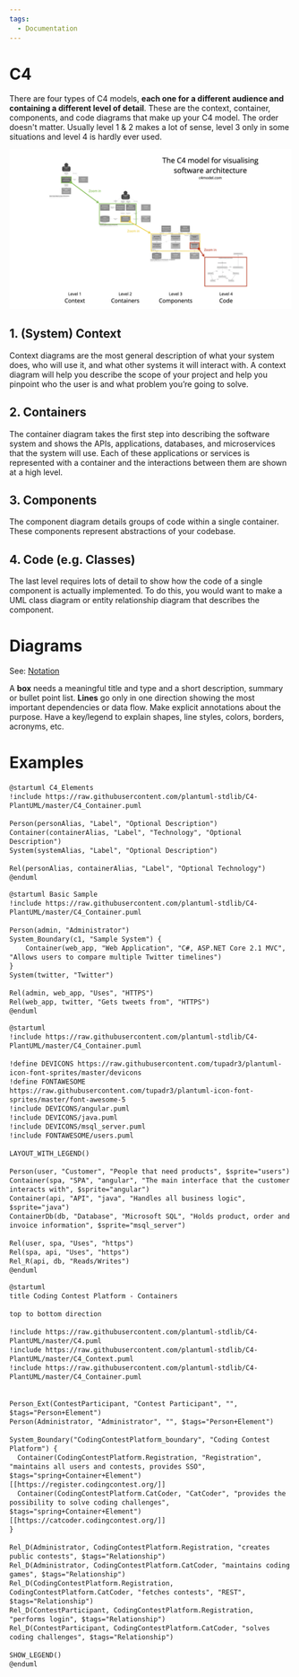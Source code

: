 ```yaml
---
tags:
  - Documentation
---
```

# C4

There are four types of C4 models, **each one for a different audience and containing a different level of detail**. These are the context, container, components, and code diagrams that make up your C4 model. The order doesn't matter. 
Usually level 1 & 2 makes a lot of sense, level 3 only in some situations and level 4 is hardly ever used.

![C4 Overview](../assets/c4-overview.png "C4 Overview")

## 1. (System) Context

Context diagrams are the most general description of what your system does, who will use it, and what other systems it will interact with. A context diagram will help you describe the scope of your project and help you pinpoint who the user is and what problem you’re going to solve.

## 2. Containers

The container diagram takes the first step into describing the software system and shows the APIs, applications, databases, and microservices that the system will use. Each of these applications or services is represented with a container and the interactions between them are shown at a high level.

## 3. Components

The component diagram details groups of code within a single container. These components represent abstractions of your codebase.

## 4. Code (e.g. Classes)

The last level requires lots of detail to show how the code of a single component is actually implemented. To do this, you would want to make a UML class diagram or entity relationship diagram that describes the component.

# Diagrams

See: [Notation](https://c4model.com/#Notation)

A **box** needs a meaningful title and type and a short description, summary or bullet point list.
**Lines** go only in one direction showing the most important dependencies or data flow. Make explicit annotations about the purpose.
Have a key/legend to explain shapes, line styles, colors, borders, acronyms, etc.

# Examples

```plantuml
@startuml C4_Elements
!include https://raw.githubusercontent.com/plantuml-stdlib/C4-PlantUML/master/C4_Container.puml

Person(personAlias, "Label", "Optional Description")
Container(containerAlias, "Label", "Technology", "Optional Description")
System(systemAlias, "Label", "Optional Description")

Rel(personAlias, containerAlias, "Label", "Optional Technology")
@enduml
```

```plantuml
@startuml Basic Sample
!include https://raw.githubusercontent.com/plantuml-stdlib/C4-PlantUML/master/C4_Container.puml

Person(admin, "Administrator")
System_Boundary(c1, "Sample System") {
    Container(web_app, "Web Application", "C#, ASP.NET Core 2.1 MVC", "Allows users to compare multiple Twitter timelines")
}
System(twitter, "Twitter")

Rel(admin, web_app, "Uses", "HTTPS")
Rel(web_app, twitter, "Gets tweets from", "HTTPS")
@enduml
```

```plantuml
@startuml
!include https://raw.githubusercontent.com/plantuml-stdlib/C4-PlantUML/master/C4_Container.puml

!define DEVICONS https://raw.githubusercontent.com/tupadr3/plantuml-icon-font-sprites/master/devicons
!define FONTAWESOME https://raw.githubusercontent.com/tupadr3/plantuml-icon-font-sprites/master/font-awesome-5
!include DEVICONS/angular.puml
!include DEVICONS/java.puml
!include DEVICONS/msql_server.puml
!include FONTAWESOME/users.puml

LAYOUT_WITH_LEGEND()

Person(user, "Customer", "People that need products", $sprite="users")
Container(spa, "SPA", "angular", "The main interface that the customer interacts with", $sprite="angular")
Container(api, "API", "java", "Handles all business logic", $sprite="java")
ContainerDb(db, "Database", "Microsoft SQL", "Holds product, order and invoice information", $sprite="msql_server")

Rel(user, spa, "Uses", "https")
Rel(spa, api, "Uses", "https")
Rel_R(api, db, "Reads/Writes")
@enduml
```

```plantuml
@startuml
title Coding Contest Platform - Containers

top to bottom direction

!include https://raw.githubusercontent.com/plantuml-stdlib/C4-PlantUML/master/C4.puml
!include https://raw.githubusercontent.com/plantuml-stdlib/C4-PlantUML/master/C4_Context.puml
!include https://raw.githubusercontent.com/plantuml-stdlib/C4-PlantUML/master/C4_Container.puml


Person_Ext(ContestParticipant, "Contest Participant", "", $tags="Person+Element")
Person(Administrator, "Administrator", "", $tags="Person+Element")

System_Boundary("CodingContestPlatform_boundary", "Coding Contest Platform") {
  Container(CodingContestPlatform.Registration, "Registration", "maintains all users and contests, provides SSO", $tags="spring+Container+Element")[[https://register.codingcontest.org/]]
  Container(CodingContestPlatform.CatCoder, "CatCoder", "provides the possibility to solve coding challenges", $tags="spring+Container+Element")[[https://catcoder.codingcontest.org/]]
}

Rel_D(Administrator, CodingContestPlatform.Registration, "creates public contests", $tags="Relationship")
Rel_D(Administrator, CodingContestPlatform.CatCoder, "maintains coding games", $tags="Relationship")
Rel_D(CodingContestPlatform.Registration, CodingContestPlatform.CatCoder, "fetches contests", "REST", $tags="Relationship")
Rel_D(ContestParticipant, CodingContestPlatform.Registration, "performs login", $tags="Relationship")
Rel_D(ContestParticipant, CodingContestPlatform.CatCoder, "solves coding challenges", $tags="Relationship")

SHOW_LEGEND()
@enduml
```
